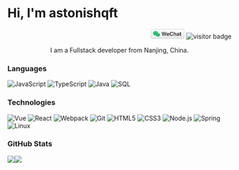 # Hi, I'm astonishqft
<p align="right">
<a href="https://raw.githubusercontent.com/astonishqft/astonishqft/master/imgs/wechart_qr.jpeg"><img style="height: 22px" src="imgs/wechat.svg" alt="微信"></a>
<img style="height: 22px" src="https://visitor-badge.laobi.icu/badge?page_id=astonishqft.visitor-badge&left_color=red&right_color=green&" alt="visitor badge"/>
</p>

<p align="center">I am a Fullstack developer from Nanjing, China. </p>

### Languages

![JavaScript](https://img.shields.io/badge/-JavaScript-000?&logo=JavaScript)
![TypeScript](https://img.shields.io/badge/-TypeScript-000?&logo=TypeScript)
![Java](https://img.shields.io/badge/-Java-000?&logo=Java&logoColor=007396)
![SQL](https://img.shields.io/badge/-SQL-000?&logo=MySQL)

### Technologies

![Vue](https://img.shields.io/badge/-Vue-000?&logo=Vue.js)
![React](https://img.shields.io/badge/-React-000?&logo=React)
![Webpack](https://img.shields.io/badge/-Webpack-000?&logo=webpack)
![Git](https://img.shields.io/badge/-git-000?&logo=git)
![HTML5](https://img.shields.io/badge/-Html5-000?&logo=Html5)
![CSS3](https://img.shields.io/badge/-Css3-000?&logo=Css3)
![Node.js](https://img.shields.io/badge/-Node.js-000?&logo=node.js)
![Spring](https://img.shields.io/badge/-Spring-000?&logo=Spring)
![Linux](https://img.shields.io/badge/-Linux-000?&logo=Linux)


### GitHub Stats

<a href="https://www.qifutao.com/"><img height="137px" src="https://github-readme-stats.vercel.app/api?username=astonishqft&hide_title=true&hide_border=true&show_icons=true&include_all_commits=true&count_private=true&line_height=21&text_color=000&icon_color=000&bg_color=0,ea6161,ffc64d,fffc4d,52fa5a&theme=graywhite" /><!-- wi*quL3fcV --><img height="137px" src="https://github-readme-stats.vercel.app/api/top-langs/?username=astonishqft&hide=html&hide_title=true&hide_border=true&layout=compact&langs_count=6&exclude_repo=comp426,Redventures-Movie-Quotes&text_color=000&icon_color=fff&bg_color=0,52fa5a,4dfcff,c64dff&theme=graywhite" /></a>
